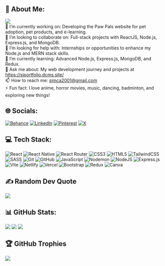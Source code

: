 ## 💫 About Me:

[![](https://visitcount.itsvg.in/api?id=Shikha115&icon=0&color=0)](https://visitcount.itsvg.in)<br>
🎨 I’m currently working on: Developing the Paw Pals website for pet adoption, pet products, and e-learning.<br>🤝 I’m looking to collaborate on: Full-stack projects with ReactJS, Node.js, Express.js, and MongoDB.<br>👐 I’m looking for help with: Internships or opportunities to enhance my Node.js and MERN stack skills.<br>🌱 I’m currently learning: Advanced Node.js, Express.js, MongoDB, and Redux.<br>💬 Ask me about: My web development journey and projects at https://sjportfolio.dcms.site/<br>📫 How to reach me: sjmca2001@gmail.com<br>⚡ Fun fact: I love anime, horror movies, music, dancing, badminton, and exploring new things!


## 🌐 Socials:
[![Behance](https://img.shields.io/badge/Behance-1769ff?logo=behance&logoColor=white)](https://behance.net/shikhajain-2001) [![LinkedIn](https://img.shields.io/badge/LinkedIn-%230077B5.svg?logo=linkedin&logoColor=white)](https://linkedin.com/in/shikha20) [![Pinterest](https://img.shields.io/badge/Pinterest-%23E60023.svg?logo=Pinterest&logoColor=white)](https://pinterest.com/sj023279) [![X](https://img.shields.io/badge/X-black.svg?logo=X&logoColor=white)](https://x.com/code_craze_forever) 

## 💻 Tech Stack:
![React](https://img.shields.io/badge/react-%2320232a.svg?style=flat-square&logo=react&logoColor=%2361DAFB) ![React Native](https://img.shields.io/badge/react_native-%2320232a.svg?style=flat-square&logo=react&logoColor=%2361DAFB) ![React Router](https://img.shields.io/badge/React_Router-CA4245?style=flat-square&logo=react-router&logoColor=white) ![CSS3](https://img.shields.io/badge/css3-%231572B6.svg?style=flat-square&logo=css3&logoColor=white) ![HTML5](https://img.shields.io/badge/html5-%23E34F26.svg?style=flat-square&logo=html5&logoColor=white) ![TailwindCSS](https://img.shields.io/badge/tailwindcss-%2338B2AC.svg?style=flat-square&logo=tailwind-css&logoColor=white) ![SASS](https://img.shields.io/badge/SASS-hotpink.svg?style=flat-square&logo=SASS&logoColor=white) ![Git](https://img.shields.io/badge/git-%23F05033.svg?style=flat-square&logo=git&logoColor=white) ![GitHub](https://img.shields.io/badge/github-%23121011.svg?style=flat-square&logo=github&logoColor=white) ![JavaScript](https://img.shields.io/badge/javascript-%23323330.svg?style=flat-square&logo=javascript&logoColor=%23F7DF1E) ![Nodemon](https://img.shields.io/badge/NODEMON-%23323330.svg?style=flat-square&logo=nodemon&logoColor=%BBDEAD) ![NodeJS](https://img.shields.io/badge/node.js-6DA55F?style=flat-square&logo=node.js&logoColor=white) ![Express.js](https://img.shields.io/badge/express.js-%23404d59.svg?style=flat-square&logo=express&logoColor=%2361DAFB) ![Vite](https://img.shields.io/badge/vite-%23646CFF.svg?style=flat-square&logo=vite&logoColor=white) ![Netlify](https://img.shields.io/badge/netlify-%23000000.svg?style=flat-square&logo=netlify&logoColor=#00C7B7) ![Vercel](https://img.shields.io/badge/vercel-%23000000.svg?style=flat-square&logo=vercel&logoColor=white) ![Bootstrap](https://img.shields.io/badge/bootstrap-%238511FA.svg?style=flat-square&logo=bootstrap&logoColor=white) ![Redux](https://img.shields.io/badge/redux-%23593d88.svg?style=flat-square&logo=redux&logoColor=white) ![Canva](https://img.shields.io/badge/Canva-%2300C4CC.svg?style=flat-square&logo=Canva&logoColor=white)

## ✍️ Random Dev Quote
![](https://quotes-github-readme.vercel.app/api?type=horizontal&theme=radical)

## 📊 GitHub Stats:
![](https://github-readme-stats.vercel.app/api?username=Shikha115&theme=dark&hide_border=false&include_all_commits=true&count_private=false)
![](https://github-readme-stats.vercel.app/api/top-langs/?username=Shikha115&theme=dark&hide_border=false&include_all_commits=true&count_private=false&layout=compact)
![](https://github-readme-streak-stats.herokuapp.com/?user=Shikha115&theme=dark&hide_border=false)

## 🏆 GitHub Trophies
![](https://github-profile-trophy.vercel.app/?username=Shikha115&theme=radical&no-frame=false&no-bg=false&margin-w=4)

